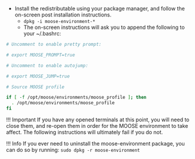 * Install the redistributable using your package manager, and follow the on-screen post installation instructions.
    * `dpkg -i moose-environment-*`
    * The on-screen instructions will ask you to append the following to your ~/.bashrc:

```bash
# Uncomment to enable pretty prompt:

# export MOOSE_PROMPT=true

# Uncomment to enable autojump:

# export MOOSE_JUMP=true

# Source MOOSE profile

if [ -f /opt/moose/environments/moose_profile ]; then
  . /opt/moose/environments/moose_profile
fi
```

!!! Important
    If you have any opened terminals at this point, you will need to close them, and re-open them in order for the MOOSE environment to take affect. The following instructions will ultimately fail if you do not.

!!! Info
    If you ever need to uninstall the moose-environment package, you can do so by running: `sudo dpkg -r moose-environment`

